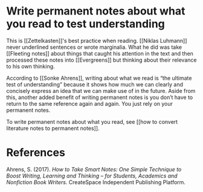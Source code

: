 # Write permanent notes about what you read to test understanding

This is [[Zettelkasten]]'s best practice when reading. [[Niklas Luhmann]] never underlined sentences or wrote marginalia. What he did was take [[Fleeting notes]] about things that caught his attention in the text and then processed these notes into [[Evergreens]] but thinking about their relevance to his own thinking.

According to [[Sonke Ahrens]], writing about what we read is “the ultimate test of understanding” because it shows how much we can clearly and concisely express an idea that we can make use of in the future. Aside from this, another added benefit of writing permanent notes is you don’t have to return to the same reference again and again. You just rely on your permanent notes.

To write permanent notes about what you read, see [[how to convert literature notes to permanent notes]].

# References

Ahrens, S. (2017). *How to Take Smart Notes: One Simple Technique to Boost Writing, Learning and Thinking – for Students, Academics and Nonfiction Book Writers*. CreateSpace Independent Publishing Platform.

